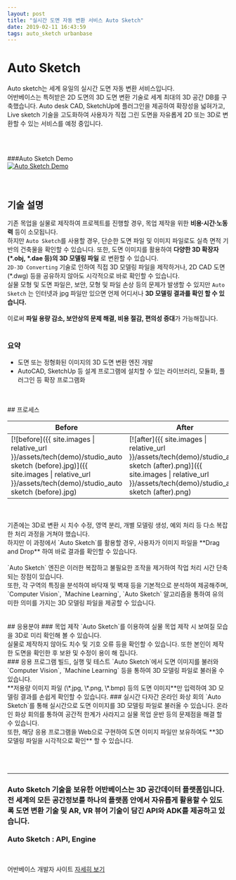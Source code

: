 ```yaml
---
layout: post
title: "실시간 도면 자동 변환 서비스 Auto Sketch"
date: 2019-02-11 16:43:59
tags: auto_sketch urbanbase
---
```


# Auto Sketch
Auto sketch는 세계 유일의 실시간 도면 자동 변환 서비스입니다.
<br>
어반베이스는 특허받은 2D 도면의 3D 도면 변환 기술로 세계 최대의 3D 공간 DB를 구축했습니다. Auto desk CAD, SketchUp에 플러그인을 제공하여 확장성을 넓혀가고, Live sketch 기술을 고도화하여 사용자가 직접 그린 도면을 자유롭게 2D 또는 3D로 변환할 수 있는 서비스를 예정 중입니다.

<br>
<br>

###Auto Sketch Demo <br>
[![Auto Sketch Demo](https://img.youtube.com/vi/sHmokPYTp2Q/0.jpg)](https://youtu.be/sHmokPYTp2Q)
<br>
<br>
<br>
## 기술 설명
기존 목업을 실물로 제작하여 프로젝트를 진행할 경우, 목업 제작을 위한 **비용∙시간∙노동력** 등이 소모됩니다. <br>
하지만 `Auto Sketch`를 사용할 경우, 단순한 도면 파일 및 이미지 파일로도 실측 면적 기반의 건축물을 확인할 수 있습니다. 또한, 도면 이미지를 활용하여 **다양한 3D 확장자(\*.obj, \*.dae 등)의 3D 모델링 파일** 로 변환할 수 있습니다. <br>
`2D-3D Converting` 기술로 인하여 직접 3D 모델링 파일을 제작하거나, 2D CAD 도면 (*.dwg) 등을 공유하지 않아도 시각적으로 바로 확인할 수 있습니다. <br>
실물 모형 및 도면 파일은, 보안, 모형 및 파일 손상 등의 문제가 발생할 수 있지만 `Auto Sketch` 는 인터넷과 jpg 파일만 있으면 언제 어디서나 **3D 모델링 결과를 확인 할 수 있습니다.** <br>
<br>
이로써 **파일 용량 감소, 보안상의 문제 해결, 비용 절감, 편의성 증대**가 가능해집니다. <br>
<br>
### 요약
- 도면 또는 정형화된 이미지의 3D 도면 변환 엔진 개발
- AutoCAD, SketchUp 등 설계 프로그램에 설치할 수 있는 라이브러리, 모듈화, 플러그인 등 확장 프로그램화 <br>
<Br>
<Br>
## 프로세스

| Before  | After | 
|--------|-------|
| [![before]({{ site.images \| relative_url }}/assets/tech(demo)/studio_auto sketch (before).jpg)]({{ site.images \| relative_url }}/assets/tech(demo)/studio_auto sketch (before).jpg)|[![after]({{ site.images \| relative_url }}/assets/tech(demo)/studio_auto sketch (after).png)]({{ site.images \| relative_url }}/assets/tech(demo)/studio_auto sketch (after).png)|





<br>
<br>
기존에는 3D로 변환 시 치수 수정, 영역 분리, 개별 모델링 생성, 예외 처리 등 다소 복잡한 처리 과정을 거쳐야 했습니다. <br />
하지만 이 과정에서 `Auto Sketch`를 활용할 경우, 사용자가 이미지 파일을 **Drag and Drop** 하여 바로 결과를 확인할 수 있습니다. <br />
<br>
`Auto Sketch` 엔진은 이러한 복잡하고 불필요한 조작을 제거하여 작업 처리 시간 단축되는 장점이 있습니다.<br />또한, 각 구역의 특징을 분석하여 바닥재 및 벽재 등을 기본적으로 분석하여 제공해주며, `Computer Vision`, `Machine Learning`, `Auto Sketch` 알고리즘을 통하여 유의미한 의미를 가지는 3D 모델링 파일을 제공할 수 있습니다. <br>
<br>
<br>
## 응용분야
### 목업 제작
`Auto Sketch`를 이용하여 실물 목업 제작 시 보여질 모습을 3D로 미리 확인해 볼 수 있습니다.<br>
실물로 제작하지 않아도 치수 및 기호 오류 등을 확인할 수 있습니다. 또한 본인이 제작한 도면을 확인한 후 보완 및 수정이 용이 해 집니다.
<br>
### 응용 프로그램 빌드, 실행 및 테스트
`Auto Sketch`에서 도면 이미지를 불러와 `Computer Vision`, `Machine Learning` 등을 통하여 3D 모델링 파일로 불러올 수 있습니다.<br>
**저용량 이미지 파일 (\*.jpg, \*.png, \*.bmp) 등의 도면 이미지**만 입력하여 3D 모델링 결과를 손쉽게 확인할 수 있습니다.
### 실시간 다자간 온라인 화상 회의
`Auto Sketch`를 통해 실시간으로 도면 이미지를 3D 모델링 파일로 불러올 수 있습니다. 온라인 화상 회의를 통하여 공간적 한계가 사라지고 실물 목업 운반 등의 문제점을 해결 할 수 있습니다.<br>
또한, 해당 응용 프로그램을 Web으로 구현하여 도면 이미지 파일만 보유하여도 **3D 모델링 파일을 시각적으로 확인** 할 수 있습니다.<br>
<br>
<br>
<br>


--------
<h3>
Auto Sketch 기술을 보유한 어반베이스는 3D 공간데이터 플랫폼입니다.

<br>
전 세계의 모든 공간정보를 하나의 플랫폼 안에서 자유롭게 활용할 수 있도록 도면 변환 기술 및 AR, VR 뷰어 기술이 담긴 API와 ADK를 제공하고 있습니다.<br>
<br>
Auto Sketch : API, Engine <br>
</h3>
<Br>

어반베이스 개발자 사이트 [자세히 보기][Urbanbase-dev]

[Urbanbase-dev]: https://developer.urbanbase.com
<br><br><br>